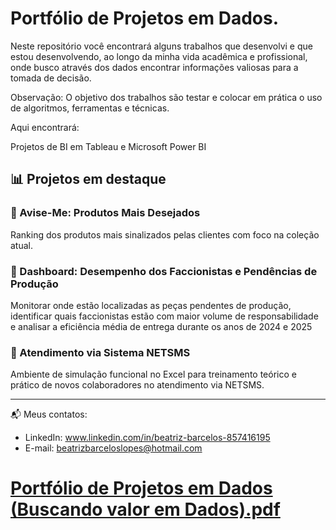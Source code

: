 # Portfólio de Projetos em Dados.
Neste repositório você encontrará alguns trabalhos que desenvolvi e que estou desenvolvendo, ao longo da minha vida acadêmica e profissional, onde busco através dos dados encontrar informações valiosas para a tomada de decisão.

Observação: O objetivo dos trabalhos são testar e colocar em prática o uso de algoritmos, ferramentas e técnicas.

Aqui encontrará:

Projetos de BI em Tableau e Microsoft Power BI

## 📊 Projetos em destaque

### 🔹 Avise-Me: Produtos Mais Desejados
Ranking dos produtos mais sinalizados pelas clientes com foco na coleção atual.

### 🔹 Dashboard: Desempenho dos Faccionistas e Pendências de Produção
Monitorar onde estão localizadas as peças pendentes de produção, identificar quais faccionistas estão com maior volume de responsabilidade e analisar a eficiência média de entrega durante os anos de 2024 e 2025

### 🔹 Atendimento via Sistema NETSMS
Ambiente de simulação funcional no Excel para treinamento teórico e prático de novos colaboradores no atendimento via NETSMS.

---

📬 Meus contatos:

- LinkedIn: www.linkedin.com/in/beatriz-barcelos-857416195
- E-mail: beatrizbarceloslopes@hotmail.com

# [Portfólio de Projetos em Dados (Buscando valor em Dados).pdf](https://github.com/user-attachments/files/21127022/Portfolio.de.Projetos.em.Dados.Buscando.valor.em.Dados.pdf)
